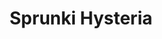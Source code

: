 ---
slug: sprunki-hysteria
title: Sprunki Hysteria
description: "Sprunki Hysteria is an exciting online game. Play for free directly in your browser!"
icon: /images/popular_mods/Sprunki Hysteria.png
url: https://wowtbc.net/sprunkin/hysteria/index.html
previewImage: /images/popular_mods/Sprunki Hysteria.png
type: popular mods

# SEO配置
seo:
  title: "Sprunki Hysteria - Play Free Online Game | Fun Browser Games"
  description: "Sprunki Hysteria - Play this fun online game for free in your browser. No download required!"
  ogImage: "/images/popular_mods/Sprunki Hysteria.png"
  keywords: "sprunki-hysteria, online game, browser game, free game, popular mods game, play online"

videoUrls:
  - https://www.youtube.com/embed/example1
  - https://www.youtube.com/embed/example2

whyPlay:
  title: "Why Play Sprunki Hysteria?"
  items:
    - "Immersive Gameplay: Sprunki Hysteria offers an engaging and immersive gaming experience that will keep you entertained for hours"
    - "Challenging Levels: Test your skills with increasingly difficult challenges and obstacles"
    - "Beautiful Graphics: Enjoy stunning visuals and smooth animations that bring the game world to life"
    - "Regular Updates: New content and features are added regularly to keep the game fresh and exciting"
    - "Free to Play: Experience all the fun without spending a penny"
    - "Community Features: Connect with other players, share strategies, and compete for high scores"
    - "Cross-Platform: Play on any device with a web browser, no downloads required"

features:
  title: "Key Features of Sprunki Hysteria"
  image: "/images/popular_mods/Sprunki Hysteria.png"
  items:
    - "Intuitive Controls: Easy to learn controls make Sprunki Hysteria accessible for players of all skill levels"
    - "Multiple Game Modes: Enjoy various gameplay options that provide different challenges and experiences"
    - "Character Customization: Personalize your gaming experience with unique characters and items"
    - "Achievement System: Complete special tasks to earn rewards and recognition"
    - "Leaderboards: Compete with players worldwide and see who can achieve the highest scores"

characteristics:
  title: "Game Characteristics"
  image: "/images/popular_mods/Sprunki Hysteria.png"
  items:
    - "Genre: Popular mods game with elements of strategy and skill"
    - "Difficulty: Suitable for both casual gamers and those seeking a challenge"
    - "Play Time: Quick sessions or extended gameplay, depending on your preference"
    - "Art Style: Vibrant and engaging visuals that enhance the gaming experience"
    - "Sound Design: Immersive audio that complements the gameplay perfectly"

info: "Sprunki Hysteria is an exciting online game that offers players a unique and engaging gaming experience. With its intuitive controls, stunning visuals, and challenging gameplay, Sprunki Hysteria provides hours of entertainment for players of all ages and skill levels. Whether you're looking for a quick gaming session during a break or an extended play session, Sprunki Hysteria delivers an immersive experience that will keep you coming back for more. The game features multiple levels of increasing difficulty, ensuring that players are constantly challenged as they progress. With regular updates adding new content and features, Sprunki Hysteria remains fresh and exciting, providing endless entertainment options for its growing community of players."

howToPlayIntro: "Welcome to Sprunki Hysteria! This guide will walk you through the basics and help you master the game. Whether you're a beginner or looking to improve your skills, these tips and instructions will enhance your gaming experience."

howToPlaySteps:
  - title: "Getting Started"
    description: "Begin your Sprunki Hysteria adventure by familiarizing yourself with the controls. Use your keyboard or mouse to navigate through the game interface. The tutorial will guide you through the basic mechanics and help you understand the objectives."
  - title: "Understanding the Objectives"
    description: "In Sprunki Hysteria, your main goal is to progress through levels by completing specific objectives. Each level presents unique challenges that require different strategies and approaches."
  - title: "Mastering the Controls"
    description: "Practice using the controls to improve your precision and reaction time. Sprunki Hysteria requires quick reflexes and strategic thinking to overcome obstacles and defeat opponents."
  - title: "Utilizing Power-ups"
    description: "Collect power-ups throughout the game to enhance your abilities and overcome difficult challenges. Each power-up offers unique advantages that can be crucial for success."
  - title: "Developing Strategies"
    description: "As you progress in Sprunki Hysteria, develop effective strategies for different scenarios. Analyze patterns, anticipate challenges, and adapt your approach to maximize your performance."

faq:
  title: "Frequently Asked Questions about Sprunki Hysteria"
  items:
    - question: "Is Sprunki Hysteria free to play?"
      answer: "Yes, Sprunki Hysteria is completely free to play directly in your web browser. No downloads or purchases are required to enjoy the full game experience."
    - question: "Can I play Sprunki Hysteria on mobile devices?"
      answer: "Yes, Sprunki Hysteria is optimized for both desktop and mobile play. You can enjoy the game on any device with a web browser and internet connection."
    - question: "Are there any in-game purchases?"
      answer: "While Sprunki Hysteria is free to play, there may be optional in-game purchases available for cosmetic items or additional features that don't affect core gameplay."
    - question: "How often is Sprunki Hysteria updated?"
      answer: "The developers regularly update Sprunki Hysteria with new content, features, and improvements based on player feedback and game performance."
    - question: "Can I play Sprunki Hysteria offline?"
      answer: "Currently, Sprunki Hysteria requires an internet connection to play as it's a browser-based online game."
    - question: "Is Sprunki Hysteria suitable for children?"
      answer: "Yes, Sprunki Hysteria is designed to be family-friendly and suitable for players of all ages."
    - question: "How do I report bugs or issues?"
      answer: "If you encounter any problems while playing Sprunki Hysteria, you can report them through the game's support page or contact the developers directly through their website."
    - question: "Still Have Questions?"
      answer: "If you have additional questions about Sprunki Hysteria that aren't covered in this FAQ, please visit our support center or contact our customer service team for assistance."
---